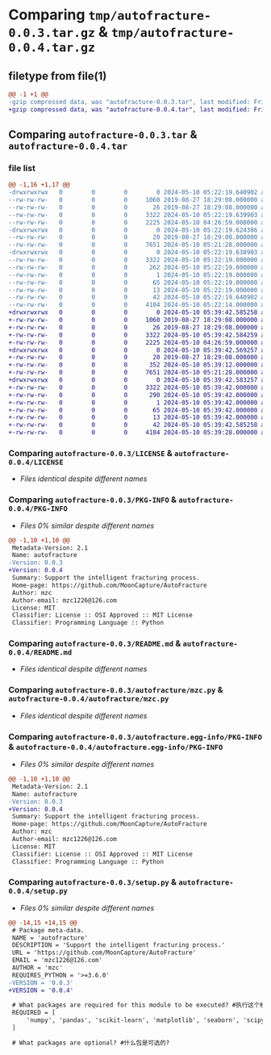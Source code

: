 # Comparing `tmp/autofracture-0.0.3.tar.gz` & `tmp/autofracture-0.0.4.tar.gz`

## filetype from file(1)

```diff
@@ -1 +1 @@
-gzip compressed data, was "autofracture-0.0.3.tar", last modified: Fri May 10 05:22:19 2024, max compression
+gzip compressed data, was "autofracture-0.0.4.tar", last modified: Fri May 10 05:39:42 2024, max compression
```

## Comparing `autofracture-0.0.3.tar` & `autofracture-0.0.4.tar`

### file list

```diff
@@ -1,16 +1,17 @@
-drwxrwxrwx   0        0        0        0 2024-05-10 05:22:19.640902 autofracture-0.0.3/
--rw-rw-rw-   0        0        0     1060 2019-08-27 18:29:08.000000 autofracture-0.0.3/LICENSE
--rw-rw-rw-   0        0        0       26 2019-08-27 18:29:08.000000 autofracture-0.0.3/MANIFEST.in
--rw-rw-rw-   0        0        0     3322 2024-05-10 05:22:19.639903 autofracture-0.0.3/PKG-INFO
--rw-rw-rw-   0        0        0     2225 2024-05-10 04:26:59.000000 autofracture-0.0.3/README.md
-drwxrwxrwx   0        0        0        0 2024-05-10 05:22:19.624386 autofracture-0.0.3/autofracture/
--rw-rw-rw-   0        0        0       20 2019-08-27 18:29:08.000000 autofracture-0.0.3/autofracture/__init__.py
--rw-rw-rw-   0        0        0     7651 2024-05-10 05:21:28.000000 autofracture-0.0.3/autofracture/mzc.py
-drwxrwxrwx   0        0        0        0 2024-05-10 05:22:19.638903 autofracture-0.0.3/autofracture.egg-info/
--rw-rw-rw-   0        0        0     3322 2024-05-10 05:22:19.000000 autofracture-0.0.3/autofracture.egg-info/PKG-INFO
--rw-rw-rw-   0        0        0      262 2024-05-10 05:22:19.000000 autofracture-0.0.3/autofracture.egg-info/SOURCES.txt
--rw-rw-rw-   0        0        0        1 2024-05-10 05:22:19.000000 autofracture-0.0.3/autofracture.egg-info/dependency_links.txt
--rw-rw-rw-   0        0        0       65 2024-05-10 05:22:19.000000 autofracture-0.0.3/autofracture.egg-info/requires.txt
--rw-rw-rw-   0        0        0       13 2024-05-10 05:22:19.000000 autofracture-0.0.3/autofracture.egg-info/top_level.txt
--rw-rw-rw-   0        0        0       42 2024-05-10 05:22:19.640902 autofracture-0.0.3/setup.cfg
--rw-rw-rw-   0        0        0     4104 2024-05-10 05:22:14.000000 autofracture-0.0.3/setup.py
+drwxrwxrwx   0        0        0        0 2024-05-10 05:39:42.585258 autofracture-0.0.4/
+-rw-rw-rw-   0        0        0     1060 2019-08-27 18:29:08.000000 autofracture-0.0.4/LICENSE
+-rw-rw-rw-   0        0        0       26 2019-08-27 18:29:08.000000 autofracture-0.0.4/MANIFEST.in
+-rw-rw-rw-   0        0        0     3322 2024-05-10 05:39:42.584259 autofracture-0.0.4/PKG-INFO
+-rw-rw-rw-   0        0        0     2225 2024-05-10 04:26:59.000000 autofracture-0.0.4/README.md
+drwxrwxrwx   0        0        0        0 2024-05-10 05:39:42.569257 autofracture-0.0.4/autofracture/
+-rw-rw-rw-   0        0        0       20 2019-08-27 18:29:08.000000 autofracture-0.0.4/autofracture/__init__.py
+-rw-rw-rw-   0        0        0      352 2024-05-10 05:39:12.000000 autofracture-0.0.4/autofracture/__version__.py
+-rw-rw-rw-   0        0        0     7651 2024-05-10 05:21:28.000000 autofracture-0.0.4/autofracture/mzc.py
+drwxrwxrwx   0        0        0        0 2024-05-10 05:39:42.583257 autofracture-0.0.4/autofracture.egg-info/
+-rw-rw-rw-   0        0        0     3322 2024-05-10 05:39:42.000000 autofracture-0.0.4/autofracture.egg-info/PKG-INFO
+-rw-rw-rw-   0        0        0      290 2024-05-10 05:39:42.000000 autofracture-0.0.4/autofracture.egg-info/SOURCES.txt
+-rw-rw-rw-   0        0        0        1 2024-05-10 05:39:42.000000 autofracture-0.0.4/autofracture.egg-info/dependency_links.txt
+-rw-rw-rw-   0        0        0       65 2024-05-10 05:39:42.000000 autofracture-0.0.4/autofracture.egg-info/requires.txt
+-rw-rw-rw-   0        0        0       13 2024-05-10 05:39:42.000000 autofracture-0.0.4/autofracture.egg-info/top_level.txt
+-rw-rw-rw-   0        0        0       42 2024-05-10 05:39:42.585258 autofracture-0.0.4/setup.cfg
+-rw-rw-rw-   0        0        0     4104 2024-05-10 05:39:28.000000 autofracture-0.0.4/setup.py
```

### Comparing `autofracture-0.0.3/LICENSE` & `autofracture-0.0.4/LICENSE`

 * *Files identical despite different names*

### Comparing `autofracture-0.0.3/PKG-INFO` & `autofracture-0.0.4/PKG-INFO`

 * *Files 0% similar despite different names*

```diff
@@ -1,10 +1,10 @@
 Metadata-Version: 2.1
 Name: autofracture
-Version: 0.0.3
+Version: 0.0.4
 Summary: Support the intelligent fracturing process.
 Home-page: https://github.com/MoonCapture/AutoFracture
 Author: mzc
 Author-email: mzc1226@126.com
 License: MIT
 Classifier: License :: OSI Approved :: MIT License
 Classifier: Programming Language :: Python
```

### Comparing `autofracture-0.0.3/README.md` & `autofracture-0.0.4/README.md`

 * *Files identical despite different names*

### Comparing `autofracture-0.0.3/autofracture/mzc.py` & `autofracture-0.0.4/autofracture/mzc.py`

 * *Files identical despite different names*

### Comparing `autofracture-0.0.3/autofracture.egg-info/PKG-INFO` & `autofracture-0.0.4/autofracture.egg-info/PKG-INFO`

 * *Files 0% similar despite different names*

```diff
@@ -1,10 +1,10 @@
 Metadata-Version: 2.1
 Name: autofracture
-Version: 0.0.3
+Version: 0.0.4
 Summary: Support the intelligent fracturing process.
 Home-page: https://github.com/MoonCapture/AutoFracture
 Author: mzc
 Author-email: mzc1226@126.com
 License: MIT
 Classifier: License :: OSI Approved :: MIT License
 Classifier: Programming Language :: Python
```

### Comparing `autofracture-0.0.3/setup.py` & `autofracture-0.0.4/setup.py`

 * *Files 0% similar despite different names*

```diff
@@ -14,15 +14,15 @@
 # Package meta-data.
 NAME = 'autofracture'
 DESCRIPTION = 'Support the intelligent fracturing process.'
 URL = 'https://github.com/MoonCapture/AutoFracture'
 EMAIL = 'mzc1226@126.com'
 AUTHOR = 'mzc'
 REQUIRES_PYTHON = '>=3.6.0'
-VERSION = '0.0.3'
+VERSION = '0.0.4'
 
 # What packages are required for this module to be executed? #执行这个模块需要什么包?
 REQUIRED = [
     'numpy', 'pandas', 'scikit-learn', 'matplotlib', 'seaborn', 'scipy','mzc','autogluon'
 ]
 
 # What packages are optional? #什么包是可选的?
```

